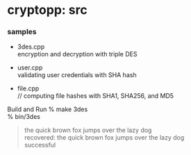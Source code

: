 cryptopp: src
===============


### samples
- 3des.cpp  
encryption and decryption with triple DES

- user.cpp  
validating user credentials  with SHA hash

- file.cpp  
// computing file hashes with SHA1, SHA256, and MD5  

Build and Run
% make 3des  
% bin/3des  
> the quick brown fox jumps over the lazy dog  
> recovered: the quick brown fox jumps over the lazy dog  
>successful  

